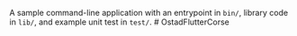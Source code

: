 A sample command-line application with an entrypoint in `bin/`, library code
in `lib/`, and example unit test in `test/`.
#   O s t a d F l u t t e r C o r s e  
 
